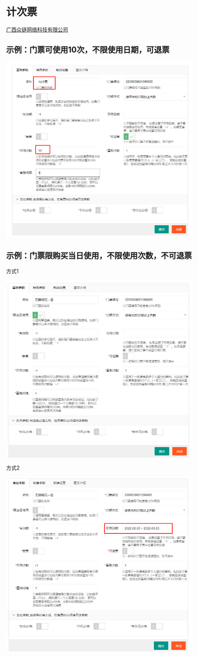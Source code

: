 # 计次票

[广西众链网络科技有限公司](https://www.zl771.cn)

## 示例：门票可使用10次，不限使用日期，可退票

![广西众链网络科技有限公司-www.zl771.cn 众链网络-计次门票](imgs/image-20220225084744941.png)

## 示例：门票限购买当日使用，不限使用次数，不可退票

方式1

![广西众链网络科技有限公司-www.zl771.cn 众链网络-计次门票](imgs/image-20220225085334803.png)

方式2

![广西众链网络科技有限公司-www.zl771.cn 众链网络-计次门票](imgs/image-20220225085436699.png)
